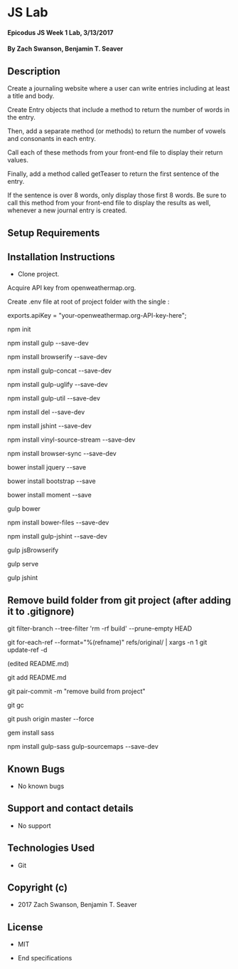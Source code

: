 # JS Lab

#### Epicodus JS Week 1 Lab, 3/13/2017

#### By Zach Swanson, Benjamin T. Seaver

## Description

Create a journaling website where a user can write entries including at least a title and body.

Create Entry objects that include a method to return the number of words in the entry.

Then, add a separate method (or methods) to return the number of vowels and consonants in each entry.

Call each of these methods from your front-end file to display their return values.

Finally, add a method called getTeaser to return the first sentence of the entry.

If the sentence is over 8 words, only display those first 8 words. Be sure to call this method from your front-end file to display the results as well, whenever a new journal entry is created.


## Setup Requirements

## Installation Instructions
* Clone project.

Acquire API key from openweathermap.org.

Create .env file at root of project folder with the single :

  exports.apiKey = "your-openweathermap.org-API-key-here";


npm init

npm install gulp --save-dev

npm install browserify --save-dev

npm install gulp-concat --save-dev

npm install gulp-uglify --save-dev

npm install gulp-util --save-dev

npm install del --save-dev

npm install jshint --save-dev

npm install vinyl-source-stream --save-dev

npm install browser-sync --save-dev

bower install jquery --save

bower install bootstrap --save

bower install moment --save

gulp bower

npm install bower-files --save-dev

npm install gulp-jshint --save-dev

gulp jsBrowserify

gulp serve

gulp jshint

## Remove build folder from git project (after adding it to .gitignore)

git filter-branch --tree-filter 'rm -rf build' --prune-empty HEAD

git for-each-ref --format="%(refname)" refs/original/ | xargs -n 1 git update-ref -d

(edited README.md)

git add README.md

git pair-commit -m "remove build from project"

git gc

git push origin master --force

gem install sass

npm install gulp-sass gulp-sourcemaps --save-dev


## Known Bugs
* No known bugs

## Support and contact details
* No support

## Technologies Used
* Git

## Copyright (c)
* 2017 Zach Swanson, Benjamin T. Seaver

## License
* MIT


* End specifications
